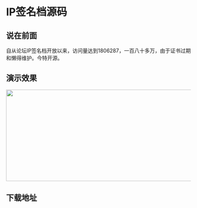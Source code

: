 # IP签名档源码
<h2>说在前面</h2>
自从论坛IP签名档开放以来，访问量达到1806287，一百八十多万，由于证书过期和懒得维护。今特开源。
<h2>演示效果</h2>
<a href="https://www.xhboke.com/wp-content/uploads/2018/05/20180526175459.png"><img src="https://www.xhboke.com/wp-content/uploads/2018/05/20180526175459.png" alt="" width="550" height="250" class="alignnone size-full wp-image-862" /></a>
<h2>下载地址</h2>
